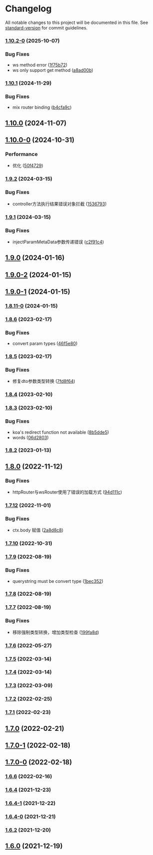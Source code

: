 # Changelog

All notable changes to this project will be documented in this file. See [standard-version](https://github.com/conventional-changelog/standard-version) for commit guidelines.

### [1.10.2-0](https://github.com/koatty/koatty_router/compare/v1.10.1...v1.10.2-0) (2025-10-07)


### Bug Fixes

* ws method error ([1f75b72](https://github.com/koatty/koatty_router/commit/1f75b725d2338bf601d4a62e08edc2a9c3f7f5f2))
* ws only support get method ([a8ad00b](https://github.com/koatty/koatty_router/commit/a8ad00b67a1d92349380669da56b1ac7d7afb428))

### [1.10.1](https://github.com/koatty/koatty_router/compare/v1.10.0...v1.10.1) (2024-11-29)


### Bug Fixes

* mix router binding ([b4cfa9c](https://github.com/koatty/koatty_router/commit/b4cfa9c10dcbfb77aed4be262b84f875f61d9568))

## [1.10.0](https://github.com/koatty/koatty_router/compare/v1.10.0-0...v1.10.0) (2024-11-07)

## [1.10.0-0](https://github.com/koatty/koatty_router/compare/v1.9.2...v1.10.0-0) (2024-10-31)


### Performance

* 优化 ([50f4729](https://github.com/koatty/koatty_router/commit/50f4729e128ed57db3282e89ffe69f2d99f34e64))

### [1.9.2](https://github.com/koatty/koatty_router/compare/v1.9.1...v1.9.2) (2024-03-15)


### Bug Fixes

* controller方法执行结果错误对象拦截 ([1536793](https://github.com/koatty/koatty_router/commit/1536793e89c5af2aa2114c71eef4c155b627da01))

### [1.9.1](https://github.com/koatty/koatty_router/compare/v1.9.0...v1.9.1) (2024-03-15)


### Bug Fixes

* injectParamMetaData参数传递错误 ([c2f91c4](https://github.com/koatty/koatty_router/commit/c2f91c4d825c5ba573f56360f3113636d58a3dd3))

## [1.9.0](https://github.com/koatty/koatty_router/compare/v1.9.0-2...v1.9.0) (2024-01-16)

## [1.9.0-2](https://github.com/koatty/koatty_router/compare/v1.9.0-1...v1.9.0-2) (2024-01-15)

## [1.9.0-1](https://github.com/koatty/koatty_router/compare/v1.8.6...v1.9.0-1) (2024-01-15)

### [1.8.11-0](https://github.com/koatty/koatty_router/compare/v1.8.6...v1.8.11-0) (2024-01-15)

### [1.8.6](https://github.com/koatty/koatty_router/compare/v1.8.5...v1.8.6) (2023-02-17)


### Bug Fixes

* convert param types ([46f5e80](https://github.com/koatty/koatty_router/commit/46f5e80a6bd35d6b77e20fa36fe46971f67be0b9))

### [1.8.5](https://github.com/koatty/koatty_router/compare/v1.8.4...v1.8.5) (2023-02-17)


### Bug Fixes

* 修复dto参数类型转换 ([7fd8f64](https://github.com/koatty/koatty_router/commit/7fd8f642c8094e2f93ce1cd50bb91b56043e71d3))

### [1.8.4](https://github.com/koatty/koatty_router/compare/v1.8.3...v1.8.4) (2023-02-10)

### [1.8.3](https://github.com/koatty/koatty_router/compare/v1.8.2...v1.8.3) (2023-02-10)


### Bug Fixes

*  koa's redirect function not available ([8b5dde5](https://github.com/koatty/koatty_router/commit/8b5dde52870f5b331cb8da8881c0774875a79ef2))
* words ([06d2803](https://github.com/koatty/koatty_router/commit/06d28038a9140e509b9bd3bb083ee2503d2b0f75))

### [1.8.2](https://github.com/koatty/koatty_router/compare/v1.8.0...v1.8.2) (2023-01-13)

## [1.8.0](https://github.com/koatty/koatty_router/compare/v1.7.12...v1.8.0) (2022-11-12)


### Bug Fixes

* httpRouter与wsRouter使用了错误的加载方式 ([94d111c](https://github.com/koatty/koatty_router/commit/94d111cc321d80b3098a3abcb999ca64d0cc4f95))

### [1.7.12](https://github.com/koatty/koatty_router/compare/v1.7.10...v1.7.12) (2022-11-01)


### Bug Fixes

* ctx.body 赋值 ([2a8d8c8](https://github.com/koatty/koatty_router/commit/2a8d8c8d4e8615777f50dc4ccaf331e4f10bc66b))

### [1.7.10](https://github.com/koatty/koatty_router/compare/v1.7.9...v1.7.10) (2022-10-31)

### [1.7.9](https://github.com/koatty/koatty_router/compare/v1.7.8...v1.7.9) (2022-08-19)


### Bug Fixes

* querystring must be convert type ([1bec352](https://github.com/koatty/koatty_router/commit/1bec3528a4f29d398a3158a25bcab4824e483433))

### [1.7.8](https://github.com/koatty/koatty_router/compare/v1.7.7...v1.7.8) (2022-08-19)

### [1.7.7](https://github.com/koatty/koatty_router/compare/v1.7.6...v1.7.7) (2022-08-19)


### Bug Fixes

* 移除强制类型转换，增加类型检查 ([199fa8d](https://github.com/koatty/koatty_router/commit/199fa8d16a3a8bc271f445e8a39a7e760afa982b))

### [1.7.6](https://github.com/koatty/koatty_router/compare/v1.7.5...v1.7.6) (2022-05-27)

### [1.7.5](https://github.com/koatty/koatty_router/compare/v1.7.4...v1.7.5) (2022-03-14)

### [1.7.4](https://github.com/koatty/koatty_router/compare/v1.7.3...v1.7.4) (2022-03-14)

### [1.7.3](https://github.com/koatty/koatty_router/compare/v1.7.2...v1.7.3) (2022-03-09)

### [1.7.2](https://github.com/koatty/koatty_router/compare/v1.7.1...v1.7.2) (2022-02-25)

### [1.7.1](https://github.com/koatty/koatty_router/compare/v1.7.0...v1.7.1) (2022-02-23)

## [1.7.0](https://github.com/koatty/koatty_router/compare/v1.7.0-1...v1.7.0) (2022-02-21)

## [1.7.0-1](https://github.com/koatty/koatty_router/compare/v1.7.0-0...v1.7.0-1) (2022-02-18)

## [1.7.0-0](https://github.com/koatty/koatty_router/compare/v1.6.6...v1.7.0-0) (2022-02-18)

### [1.6.6](https://github.com/koatty/koatty_router/compare/v1.6.4...v1.6.6) (2022-02-16)

### [1.6.4](https://github.com/koatty/koatty_router/compare/v1.6.4-1...v1.6.4) (2021-12-23)

### [1.6.4-1](https://github.com/koatty/koatty_router/compare/v1.6.4-0...v1.6.4-1) (2021-12-22)

### [1.6.4-0](https://github.com/koatty/koatty_router/compare/v1.6.2...v1.6.4-0) (2021-12-21)

### [1.6.2](https://github.com/koatty/koatty_router/compare/v1.6.0...v1.6.2) (2021-12-20)

## [1.6.0](https://github.com/koatty/koatty_router/compare/v1.5.16...v1.6.0) (2021-12-19)

